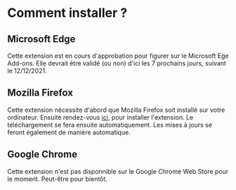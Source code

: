 # Comment installer ?

## Microsoft Edge
Cette extension est en cours d'approbation pour figurer sur le Microsoft Ege Add-ons. Elle devrait être validé (ou non) d'ici les 7 prochains jours, suivant le 12/12/2021.

## Mozilla Firefox
Cette extension nécessite d'abord que Mozilla Firefox soit installé sur votre ordinateur. Ensuite rendez-vous [ici](https://addons.mozilla.org/fr/firefox/addon/ifsd-search/), pour installer l'extension. Le téléchargement se fera ensuite automatiquement. Les mises à jours se feront également de manière automatique.

## Google Chrome
Cette extension n'est pas disponnible sur le Google Chrome Web Store pour le moment. Peut-être pour bientôt.
